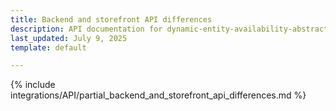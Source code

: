 ```yaml
---
title: Backend and storefront API differences
description: API documentation for dynamic-entity-availability-abstracts.
last_updated: July 9, 2025
template: default

---
```


{% include integrations/API/partial_backend_and_storefront_api_differences.md %}